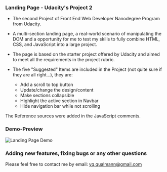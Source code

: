 

### Landing Page - Udacity's Project 2

- The second Project of Front End Web Developer Nanodegree Program from Udacity.

- A multi-section landing page, a real-world scenario of manipulating the DOM and a opportunity for me to test my skills to fully combine HTML, CSS, and JavaScript into a large project. 

- The page is based on the starter project offered by Udacity and aimed to meet all the requirements in the project rubric.

- The five "Suggested" Items are included in the Project (not quite sure if they are all right...), they are:

    - Add a scroll to top button
    - Update/change the design/content
    - Make sections collapsible
    - Highlight the active section in Navbar
    - Hide navigation bar while not scrolling

The Reference sources were added in the JavaScript comments. 



### Demo-Preview

![Landing Page Demo](https://github.com/Qinisfighting/Demo/blob/a9325404b671787ac7d141951bfa74fd8b01494a/landingPageDemo.JPG)



### Adding new features, fixing bugs or any other questions

Please feel free to contact me by email: yq.qualmann@gmail.com


